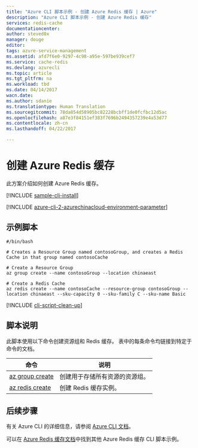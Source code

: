 ```yaml
---
title: "Azure CLI 脚本示例 - 创建 Azure Redis 缓存 | Azure"
description: "Azure CLI 脚本示例 - 创建 Azure Redis 缓存"
services: redis-cache
documentationcenter: 
author: steved0x
manager: douge
editor: 
tags: azure-service-management
ms.assetid: afd7f6e0-9297-4c98-a95e-597be939cef7
ms.service: cache-redis
ms.devlang: azurecli
ms.topic: article
ms.tgt_pltfrm: na
ms.workload: tbd
ms.date: 04/14/2017
wacn.date: 
ms.author: sdanie
ms.translationtype: Human Translation
ms.sourcegitcommit: 78da854d58905bc82228bcbff1de0fcfbc12d5ac
ms.openlocfilehash: a87e3f84151ef383f7696b2494357239e4a53d77
ms.contentlocale: zh-cn
ms.lasthandoff: 04/22/2017

---
```


# <a name="create-an-azure-redis-cache"></a>创建 Azure Redis 缓存

此方案介绍如何创建 Azure Redis 缓存。

[!INCLUDE [sample-cli-install](../../../includes/sample-cli-install.md)]

[!INCLUDE [azure-cli-2-azurechinacloud-environment-parameter](../../../includes/azure-cli-2-azurechinacloud-environment-parameter.md)]

## <a name="sample-script"></a>示例脚本

```azurecli
#/bin/bash

# Creates a Resource Group named contosoGroup, and creates a Redis Cache in that group named contosoCache

# Create a Resource Group 
az group create --name contosoGroup --location chinaeast

# Create a Redis Cache
az redis create --name contosoCache --resource-group contosoGroup --location chinaeast --sku-capacity 0 --sku-family C --sku-name Basic

```

[!INCLUDE [cli-script-clean-up](../../../includes/redis-cli-script-clean-up.md)]

## <a name="script-explanation"></a>脚本说明

此脚本使用以下命令创建资源组和 Redis 缓存。 表中的每条命令均链接到特定于命令的文档。

| 命令 | 说明 |
|---|---|
| [az group create](https://docs.microsoft.com/cli/azure/group#create) | 创建用于存储所有资源的资源组。 |
| [az redis create](https://docs.microsoft.com/cli/azure/redis#create) | 创建 Redis 缓存实例。 |

## <a name="next-steps"></a>后续步骤

有关 Azure CLI 的详细信息，请参阅 [Azure CLI 文档](https://docs.microsoft.com/cli/azure/overview)。

可以在 [Azure Redis 缓存文档](../cli-samples.md)中找到其他 Azure Redis 缓存 CLI 脚本示例。
